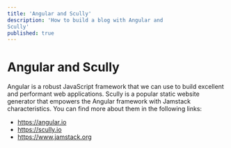 ```yaml
---
title: 'Angular and Scully'
description: 'How to build a blog with Angular and 
Scully'
published: true
---
```

# Angular and Scully
Angular is a robust JavaScript framework that we can use 
to build excellent and performant web applications.
Scully is a popular static website generator that 
empowers the Angular framework with Jamstack 
characteristics.
You can find more about them in the following links:
 - https://angular.io
 - https://scully.io
 - https://www.jamstack.org
